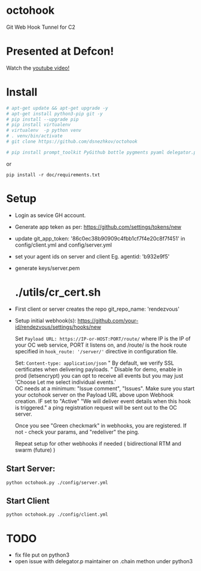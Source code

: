 # octohook
Git Web Hook Tunnel for C2

# Presented at Defcon!
Watch the [youtube video!](https://www.youtube.com/watch?v=6Sq0gNp_vQY&ab_channel=DEFCONConference)

# Install


```bash
# apt-get update && apt-get upgrade -y
# apt-get install python3-pip git -y
# pip install --upgrade pip
# pip install virtualenv
# virtualenv  -p python venv
# . venv/bin/activate
# git clone https://github.com/dsnezhkov/octohook
```
```bash
# pip install prompt_toolkit PyGithub bottle pygments pyaml delegator.py
```
or 

`pip install -r doc/requirements.txt`

# Setup
- Login as sevice GH account.
- Generate app teken as per:
    https://github.com/settings/tokens/new
- update git_app_token: '86c0ec38b90909c4fbb1cf7f4e20c8f7f451' in config/client.yml and config/server.yml
- set your agent ids on server and client
    Eg. agentid: 'b932e9f5'
- generate keys/server.pem 
    # ./utils/cr_cert.sh
- First client or server creates the repo 
    git_repo_name: 'rendezvous'

- Setup initial webhook(s):
    https://github.com/your-id/rendezvous/settings/hooks/new

    Set `Payload URL: https://IP-or-HOST:PORT/route/` where IP is the IP of your OC web service, PORT it listens on, and /route/ is the hook route
    specified in `hook_route: '/server/'` directive in configuration file.

    Set: `Content-type: application/json`
    " By default, we verify SSL certificates when delivering payloads. "  Disable for demo, enable in prod (letsencrypt)
    you can opt to receive all events but you may just 'Choose Let me select individual events.'  
    OC needs at a minimum: "Issue comment", "Issues". 
    Make sure you start your octohook server on the Payload URL above upon Webhook creation. IF set to "Active" "We will deliver event details when this hook is triggered." a ping registration request will be sent out to the OC server.

    Once you see "Green checkmark" in webhooks, you are registered. If not - check your params, and "redeliver" the ping. 

    Repeat setup for other webhooks if needed ( bidirectional RTM and swarm (future) )

## Start Server:
`python octohook.py ./config/server.yml`

## Start Client
`python octohook.py ./config/client.yml`


# TODO
- fix file put on python3
- open issue with delegator.p maintainer on .chain methon under python3

